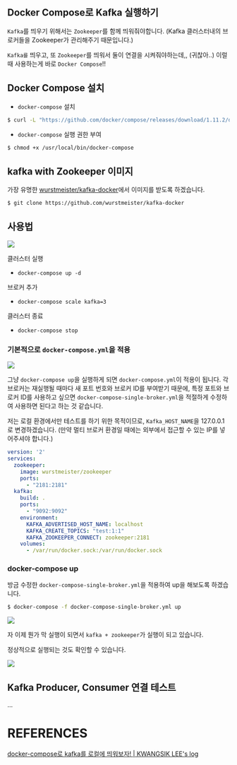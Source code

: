 ## Docker Compose로 Kafka 실행하기

`Kafka`를 띄우기 위해서는 `Zookeeper`를 함께 띄워줘야합니다. (Kafka 클러스터내의 브로커들을 Zookeeper가 관리해주기 때문입니다.)

`Kafka를` 띄우고, 또 `Zookeeper`를 띄워서 둘이 연결을 시켜줘야하는데,, (귀찮아..) 이럴 때 사용하는게 바로 `Docker Compose`!!

## Docker Compose 설치

* `docker-compose` 설치

```bash
$ curl -L "https://github.com/docker/compose/releases/download/1.11.2/docker-compose-$(uname -s)-$(uname -m)" -o /usr/local/bin/docker-compose
```

* `docker-compose` 실행 권한 부여

```bash
$ chmod +x /usr/local/bin/docker-compose
```

## kafka with Zookeeper 이미지

가장 유명한 [wurstmeister/kafka-docker](https://github.com/wurstmeister/kafka-docker)에서 이미지를 받도록 하겠습니다.

```bash
$ git clone https://github.com/wurstmeister/kafka-docker
```

## 사용법
![](https://images.velog.io/images/iseunghan/post/a3ea4ffd-7f13-408e-bb2b-259e18208b85/image.png)

클러스터 실행
* `docker-compose up -d`

브로커 추가
* `docker-compose scale kafka=3`

클러스터 종료
* `docker-compose stop`

### 기본적으로 `docker-compose.yml`을 적용
![](https://images.velog.io/images/iseunghan/post/12f1f088-fc58-478f-8756-bd28978215c1/image.png)

그냥 `docker-compose up`을 실행하게 되면 `docker-compose.yml`이 적용이 됩니다.
각 브로커는 재실행될 때마다 새 포트 번호와 브로커 ID를 부여받기 때문에, 특정 포트와 브로커 ID를 사용하고 싶으면 `docker-compose-single-broker.yml`을 적절하게 수정하여 사용하면 된다고 하는 것 같습니다.

저는 로컬 환경에서만 테스트를 하기 위한 목적이므로, `Kafka_HOST_NAME`을 127.0.0.1로 변경하겠습니다. (만약 멀티 브로커 환경일 때에는 외부에서 접근할 수 있는 IP를 넣어주셔야 합니다.)


```yaml
version: '2'
services:
  zookeeper:
    image: wurstmeister/zookeeper
    ports:
      - "2181:2181"
  kafka:
    build: .
    ports:
      - "9092:9092"
    environment:
      KAFKA_ADVERTISED_HOST_NAME: localhost
      KAFKA_CREATE_TOPICS: "test:1:1"
      KAFKA_ZOOKEEPER_CONNECT: zookeeper:2181
    volumes:
      - /var/run/docker.sock:/var/run/docker.sock
```


### docker-compose up
방금 수정한 `docker-compose-single-broker.yml`을 적용하여 up을 해보도록 하겠습니다.

  
```bash
$ docker-compose -f docker-compose-single-broker.yml up
```

![](https://images.velog.io/images/iseunghan/post/066466b0-2433-4389-8f55-175d1869559f/%E1%84%89%E1%85%B3%E1%84%8F%E1%85%B3%E1%84%85%E1%85%B5%E1%86%AB%E1%84%89%E1%85%A3%E1%86%BA%202022-01-24%20%E1%84%8B%E1%85%A9%E1%84%92%E1%85%AE%2011.36.04.png)


자 이제 뭔가 막 실행이 되면서 `kafka + zookeeper`가 실행이 되고 있습니다.


정상적으로 실행되는 것도 확인할 수 있습니다.


![](https://images.velog.io/images/iseunghan/post/cbbc2a2b-5b37-43ab-82d3-362f08784bdc/%E1%84%89%E1%85%B3%E1%84%8F%E1%85%B3%E1%84%85%E1%85%B5%E1%86%AB%E1%84%89%E1%85%A3%E1%86%BA%202022-01-24%20%E1%84%8B%E1%85%A9%E1%84%92%E1%85%AE%2011.36.22.png)

## Kafka Producer, Consumer 연결 테스트
...


# REFERENCES
[docker-compose로 kafka를 로컬에 띄워보자! | KWANGSIK LEE's log](http://www.kwangsiklee.com/2017/03/docker-compose%EB%A1%9C-kafka%EB%A5%BC-%EB%A1%9C%EC%BB%AC%EC%97%90-%EB%9D%84%EC%9B%8C%EB%B3%B4%EC%9E%90/)
